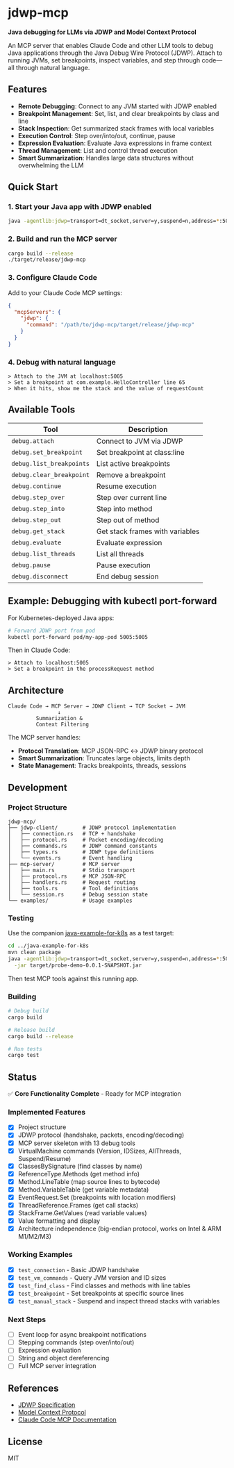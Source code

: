 # jdwp-mcp

**Java debugging for LLMs via JDWP and Model Context Protocol**

An MCP server that enables Claude Code and other LLM tools to debug Java
applications through the Java Debug Wire Protocol (JDWP). Attach to running
JVMs, set breakpoints, inspect variables, and step through code—all through
natural language.

## Features

- **Remote Debugging**: Connect to any JVM started with JDWP enabled
- **Breakpoint Management**: Set, list, and clear breakpoints by class and line
- **Stack Inspection**: Get summarized stack frames with local variables
- **Execution Control**: Step over/into/out, continue, pause
- **Expression Evaluation**: Evaluate Java expressions in frame context
- **Thread Management**: List and control thread execution
- **Smart Summarization**: Handles large data structures without overwhelming the LLM

## Quick Start

### 1. Start your Java app with JDWP enabled

```bash
java -agentlib:jdwp=transport=dt_socket,server=y,suspend=n,address=*:5005 -jar myapp.jar
```

### 2. Build and run the MCP server

```bash
cargo build --release
./target/release/jdwp-mcp
```

### 3. Configure Claude Code

Add to your Claude Code MCP settings:

```json
{
  "mcpServers": {
    "jdwp": {
      "command": "/path/to/jdwp-mcp/target/release/jdwp-mcp"
    }
  }
}
```

### 4. Debug with natural language

```
> Attach to the JVM at localhost:5005
> Set a breakpoint at com.example.HelloController line 65
> When it hits, show me the stack and the value of requestCount
```

## Available Tools

| Tool | Description |
|------|-------------|
| `debug.attach` | Connect to JVM via JDWP |
| `debug.set_breakpoint` | Set breakpoint at class:line |
| `debug.list_breakpoints` | List active breakpoints |
| `debug.clear_breakpoint` | Remove a breakpoint |
| `debug.continue` | Resume execution |
| `debug.step_over` | Step over current line |
| `debug.step_into` | Step into method |
| `debug.step_out` | Step out of method |
| `debug.get_stack` | Get stack frames with variables |
| `debug.evaluate` | Evaluate expression |
| `debug.list_threads` | List all threads |
| `debug.pause` | Pause execution |
| `debug.disconnect` | End debug session |

## Example: Debugging with kubectl port-forward

For Kubernetes-deployed Java apps:

```bash
# Forward JDWP port from pod
kubectl port-forward pod/my-app-pod 5005:5005
```

Then in Claude Code:
```
> Attach to localhost:5005
> Set a breakpoint in the processRequest method
```

## Architecture

```
Claude Code → MCP Server → JDWP Client → TCP Socket → JVM
                ↓
         Summarization &
         Context Filtering
```

The MCP server handles:
- **Protocol Translation**: MCP JSON-RPC ↔ JDWP binary protocol
- **Smart Summarization**: Truncates large objects, limits depth
- **State Management**: Tracks breakpoints, threads, sessions

## Development

### Project Structure

```
jdwp-mcp/
├── jdwp-client/        # JDWP protocol implementation
│   ├── connection.rs   # TCP + handshake
│   ├── protocol.rs     # Packet encoding/decoding
│   ├── commands.rs     # JDWP command constants
│   ├── types.rs        # JDWP type definitions
│   └── events.rs       # Event handling
├── mcp-server/         # MCP server
│   ├── main.rs         # Stdio transport
│   ├── protocol.rs     # MCP JSON-RPC
│   ├── handlers.rs     # Request routing
│   ├── tools.rs        # Tool definitions
│   └── session.rs      # Debug session state
└── examples/           # Usage examples
```

### Testing

Use the companion [java-example-for-k8s](../java-example-for-k8s) as a test target:

```bash
cd ../java-example-for-k8s
mvn clean package
java -agentlib:jdwp=transport=dt_socket,server=y,suspend=n,address=*:5005 \
  -jar target/probe-demo-0.0.1-SNAPSHOT.jar
```

Then test MCP tools against this running app.

### Building

```bash
# Debug build
cargo build

# Release build
cargo build --release

# Run tests
cargo test
```

## Status

✅ **Core Functionality Complete** - Ready for MCP integration

### Implemented Features
- [x] Project structure
- [x] JDWP protocol (handshake, packets, encoding/decoding)
- [x] MCP server skeleton with 13 debug tools
- [x] VirtualMachine commands (Version, IDSizes, AllThreads, Suspend/Resume)
- [x] ClassesBySignature (find classes by name)
- [x] ReferenceType.Methods (get method info)
- [x] Method.LineTable (map source lines to bytecode)
- [x] Method.VariableTable (get variable metadata)
- [x] EventRequest.Set (breakpoints with location modifiers)
- [x] ThreadReference.Frames (get call stacks)
- [x] StackFrame.GetValues (read variable values)
- [x] Value formatting and display
- [x] Architecture independence (big-endian protocol, works on Intel & ARM M1/M2/M3)

### Working Examples
- [x] `test_connection` - Basic JDWP handshake
- [x] `test_vm_commands` - Query JVM version and ID sizes
- [x] `test_find_class` - Find classes and methods with line tables
- [x] `test_breakpoint` - Set breakpoints at specific source lines
- [x] `test_manual_stack` - Suspend and inspect thread stacks with variables

### Next Steps
- [ ] Event loop for async breakpoint notifications
- [ ] Stepping commands (step over/into/out)
- [ ] Expression evaluation
- [ ] String and object dereferencing
- [ ] Full MCP server integration

## References

- [JDWP Specification](https://docs.oracle.com/javase/8/docs/platform/jpda/jdwp/jdwp-protocol.html)
- [Model Context Protocol](https://modelcontextprotocol.io/)
- [Claude Code MCP Documentation](https://docs.claude.com/claude-code)

## License

MIT

